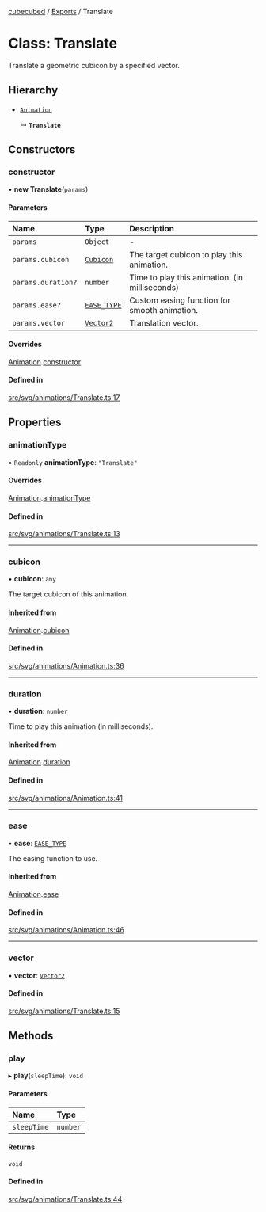 [cubecubed](/reference/README.md) / [Exports](/reference/modules.md) / Translate

# Class: Translate

Translate a geometric cubicon by a specified vector.

## Hierarchy

- [`Animation`](/reference/classes/Animation.md)

  ↳ **`Translate`**

## Constructors

### constructor

• **new Translate**(`params`)

#### Parameters

| Name | Type | Description |
| :------ | :------ | :------ |
| `params` | `Object` | - |
| `params.cubicon` | [`Cubicon`](/reference/classes/Cubicon.md) | The target cubicon to play this animation. |
| `params.duration?` | `number` | Time to play this animation. (in milliseconds) |
| `params.ease?` | [`EASE_TYPE`](/reference/types/EASE_TYPE.md) | Custom easing function for smooth animation. |
| `params.vector` | [`Vector2`](/reference/classes/Vector2.md) | Translation vector. |

#### Overrides

[Animation](/reference/classes/Animation.md).[constructor](/reference/classes/Animation.md#constructor)

#### Defined in

[src/svg/animations/Translate.ts:17](https://github.com/imaphatduc/cubecubed/blob/8295992/src/svg/animations/Translate.ts#L17)

## Properties

### animationType

• `Readonly` **animationType**: ``"Translate"``

#### Overrides

[Animation](/reference/classes/Animation.md).[animationType](/reference/classes/Animation.md#animationtype)

#### Defined in

[src/svg/animations/Translate.ts:13](https://github.com/imaphatduc/cubecubed/blob/8295992/src/svg/animations/Translate.ts#L13)

___

### cubicon

• **cubicon**: `any`

The target cubicon of this animation.

#### Inherited from

[Animation](/reference/classes/Animation.md).[cubicon](/reference/classes/Animation.md#cubicon)

#### Defined in

[src/svg/animations/Animation.ts:36](https://github.com/imaphatduc/cubecubed/blob/8295992/src/svg/animations/Animation.ts#L36)

___

### duration

• **duration**: `number`

Time to play this animation (in milliseconds).

#### Inherited from

[Animation](/reference/classes/Animation.md).[duration](/reference/classes/Animation.md#duration)

#### Defined in

[src/svg/animations/Animation.ts:41](https://github.com/imaphatduc/cubecubed/blob/8295992/src/svg/animations/Animation.ts#L41)

___

### ease

• **ease**: [`EASE_TYPE`](/reference/types/EASE_TYPE.md)

The easing function to use.

#### Inherited from

[Animation](/reference/classes/Animation.md).[ease](/reference/classes/Animation.md#ease)

#### Defined in

[src/svg/animations/Animation.ts:46](https://github.com/imaphatduc/cubecubed/blob/8295992/src/svg/animations/Animation.ts#L46)

___

### vector

• **vector**: [`Vector2`](/reference/classes/Vector2.md)

#### Defined in

[src/svg/animations/Translate.ts:15](https://github.com/imaphatduc/cubecubed/blob/8295992/src/svg/animations/Translate.ts#L15)

## Methods

### play

▸ **play**(`sleepTime`): `void`

#### Parameters

| Name | Type |
| :------ | :------ |
| `sleepTime` | `number` |

#### Returns

`void`

#### Defined in

[src/svg/animations/Translate.ts:44](https://github.com/imaphatduc/cubecubed/blob/8295992/src/svg/animations/Translate.ts#L44)
